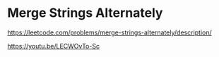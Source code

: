 # Merge Strings Alternately

https://leetcode.com/problems/merge-strings-alternately/description/

https://youtu.be/LECWOvTo-Sc